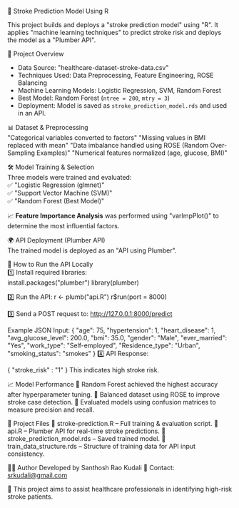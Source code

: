 🚀 Stroke Prediction Model Using R

This project builds and deploys a "stroke prediction model" using "R". It applies "machine learning techniques" to predict stroke risk and deploys the model as a "Plumber API".

📌 Project Overview  
- Data Source: "healthcare-dataset-stroke-data.csv"
- Techniques Used:  Data Preprocessing, Feature Engineering, ROSE Balancing  
- Machine Learning Models:  Logistic Regression, SVM, Random Forest  
- Best Model:  Random Forest (`ntree = 200`, `mtry = 3`)  
- Deployment:  Model is saved as `stroke_prediction_model.rds` and used in an API.  

 📊 Dataset & Preprocessing  
 "Categorical variables converted to factors"
 "Missing values in BMI replaced with mean"
 "Data imbalance handled using ROSE (Random Over-Sampling Examples)"
 "Numerical features normalized (age, glucose, BMI)"

🛠️ Model Training & Selection  
Three models were trained and evaluated:  
✅ "Logistic Regression (glmnet)"  
✅ "Support Vector Machine (SVM)"  
✅ "Random Forest (Best Model)"

📈 **Feature Importance Analysis** was performed using "varImpPlot()" to determine the most influential factors.

🌍 API Deployment (Plumber API)  
The trained model is deployed as an "API using Plumber".  

📌 How to Run the API Locally  
1️⃣ Install required libraries:  
   install.packages("plumber")
   library(plumber)

2️⃣ Run the API:
r <- plumb("api.R")
r$run(port = 8000)

3️⃣ Send a POST request to:
http://127.0.0.1:8000/predict

Example JSON Input:
{
  "age": 75,
  "hypertension": 1,
  "heart_disease": 1,
  "avg_glucose_level": 200.0,
  "bmi": 35.0,
  "gender": "Male",
  "ever_married": "Yes",
  "work_type": "Self-employed",
  "Residence_type": "Urban",
  "smoking_status": "smokes"
}
4️⃣ API Response:

{
  "stroke_risk" : "1"
}
This indicates high stroke risk.

📈 Model Performance
🔹 Random Forest achieved the highest accuracy after hyperparameter tuning.
🔹 Balanced dataset using ROSE to improve stroke case detection.
🔹 Evaluated models using confusion matrices to measure precision and recall.

📎 Project Files
📁 stroke-prediction.R – Full training & evaluation script.
📁 api.R – Plumber API for real-time stroke predictions.
📁 stroke_prediction_model.rds – Saved trained model.
📁 train_data_structure.rds – Structure of training data for API input consistency.

👨‍💻 Author
Developed by Santhosh Rao Kudali
📧 Contact: srkudali@gmail.com

🚀 This project aims to assist healthcare professionals in identifying high-risk stroke patients.
